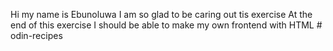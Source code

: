 Hi my name is Ebunoluwa I am so glad to be caring out tis exercise 
At the end of this exercise I should be able to make my own frontend with HTML # odin-recipes
